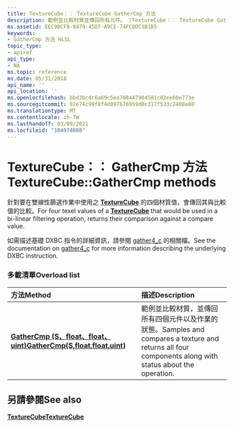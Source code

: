 ```yaml
---
title: TextureCube：： TextureCube GatherCmp 方法
description: 範例並比較材質並傳回所有元件。 |TextureCube：： TextureCube GatherCmp 方法
ms.assetid: EEC90CF8-9479-45D7-A9CE-74FC8DC3B1B5
keywords:
- GatherCmp 方法 HLSL
topic_type:
- apiref
api_type:
- NA
ms.topic: reference
ms.date: 05/31/2018
api_name: ''
api_location: ''
ms.openlocfilehash: bbd3bc4c6a69c5ea708447904581c82ee60e773e
ms.sourcegitcommit: 92e74c99f8f4d097676959d0c317f533c2400a80
ms.translationtype: MT
ms.contentlocale: zh-TW
ms.lasthandoff: 03/09/2021
ms.locfileid: "104974088"
---
```

# <a name="texturecubegathercmp-methods"></a><span data-ttu-id="80f33-105">TextureCube：： GatherCmp 方法</span><span class="sxs-lookup"><span data-stu-id="80f33-105">TextureCube::GatherCmp methods</span></span>

<span data-ttu-id="80f33-106">針對要在雙線性篩選作業中使用之 [**TextureCube**](texturecube.md) 的四個材質值，會傳回其與比較值的比較。</span><span class="sxs-lookup"><span data-stu-id="80f33-106">For four texel values of a [**TextureCube**](texturecube.md) that would be used in a bi-linear filtering operation, returns their comparison against a compare value.</span></span>

<span data-ttu-id="80f33-107">如需描述基礎 DXBC 指令的詳細資訊，請參閱 [gather4_c](./gather4-c--sm5---asm-.md) 的相關檔。</span><span class="sxs-lookup"><span data-stu-id="80f33-107">See the documentation on [gather4_c](./gather4-c--sm5---asm-.md) for more information describing the underlying DXBC instruction.</span></span>

### <a name="overload-list"></a><span data-ttu-id="80f33-108">多載清單</span><span class="sxs-lookup"><span data-stu-id="80f33-108">Overload list</span></span>



| <span data-ttu-id="80f33-109">方法</span><span class="sxs-lookup"><span data-stu-id="80f33-109">Method</span></span>                                                                       | <span data-ttu-id="80f33-110">描述</span><span class="sxs-lookup"><span data-stu-id="80f33-110">Description</span></span>                                                                                                      |
|:-----------------------------------------------------------------------------|:-----------------------------------------------------------------------------------------------------------------|
| [<span data-ttu-id="80f33-111">**GatherCmp (S、float、float、uint)**</span><span class="sxs-lookup"><span data-stu-id="80f33-111">**GatherCmp(S,float,float,uint)**</span></span>](tcube-gathercmp-s-float-float-uint-.md) | <span data-ttu-id="80f33-112">範例並比較材質，並傳回所有四個元件以及作業的狀態。</span><span class="sxs-lookup"><span data-stu-id="80f33-112">Samples and compares a texture and returns all four components along with status about the operation.</span></span><br/> |



## <a name="see-also"></a><span data-ttu-id="80f33-113">另請參閱</span><span class="sxs-lookup"><span data-stu-id="80f33-113">See also</span></span>

<dl> <dt>

[<span data-ttu-id="80f33-114">**TextureCube**</span><span class="sxs-lookup"><span data-stu-id="80f33-114">**TextureCube**</span></span>](texturecube.md)
</dt> </dl>

 

